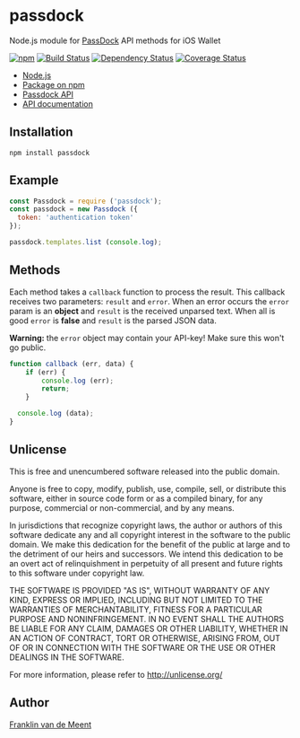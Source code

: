 passdock
========

Node.js module for [PassDock](http://passdock.com/) API methods for iOS Wallet

[![npm](https://img.shields.io/npm/v/passdock.svg?maxAge=300)](https://github.com/fvdm/nodejs-passdock/blob/master/CHANGELOG.md)
[![Build Status](https://travis-ci.org/fvdm/nodejs-passdock.svg?branch=master)](https://travis-ci.org/fvdm/nodejs-passdock)
[![Dependency Status](https://gemnasium.com/badges/github.com/fvdm/nodejs-passdock.svg)](https://gemnasium.com/github.com/fvdm/nodejs-passdock#runtime-dependencies)
[![Coverage Status](https://coveralls.io/repos/github/fvdm/nodejs-passdock/badge.svg?branch=master)](https://coveralls.io/github/fvdm/nodejs-passdock?branch=master)

* [Node.js](https://nodejs.org)
* [Package on npm](https://www.npmjs.com/package/passdock)
* [Passdock API](https://api.passdock.com)
* [API documentation](https://api.passdock.com/doc)


Installation
------------

`npm install passdock`


Example
-------

```js
const Passdock = require ('passdock');
const passdock = new Passdock ({
  token: 'authentication token'
});

passdock.templates.list (console.log);
```


Methods
-------

Each method takes a `callback` function to process the result. This callback receives two parameters: `result` and `error`. When an error occurs the `error` param is an **object** and `result` is the received unparsed text. When all is good `error` is **false** and `result` is the parsed JSON data.

**Warning:** the `error` object may contain your API-key! Make sure this won't go public.

```js
function callback (err, data) {
	if (err) {
		console.log (err);
		return;
	}

  console.log (data);
}
```


Unlicense
---------

This is free and unencumbered software released into the public domain.

Anyone is free to copy, modify, publish, use, compile, sell, or
distribute this software, either in source code form or as a compiled
binary, for any purpose, commercial or non-commercial, and by any
means.

In jurisdictions that recognize copyright laws, the author or authors
of this software dedicate any and all copyright interest in the
software to the public domain. We make this dedication for the benefit
of the public at large and to the detriment of our heirs and
successors. We intend this dedication to be an overt act of
relinquishment in perpetuity of all present and future rights to this
software under copyright law.

THE SOFTWARE IS PROVIDED "AS IS", WITHOUT WARRANTY OF ANY KIND,
EXPRESS OR IMPLIED, INCLUDING BUT NOT LIMITED TO THE WARRANTIES OF
MERCHANTABILITY, FITNESS FOR A PARTICULAR PURPOSE AND NONINFRINGEMENT.
IN NO EVENT SHALL THE AUTHORS BE LIABLE FOR ANY CLAIM, DAMAGES OR
OTHER LIABILITY, WHETHER IN AN ACTION OF CONTRACT, TORT OR OTHERWISE,
ARISING FROM, OUT OF OR IN CONNECTION WITH THE SOFTWARE OR THE USE OR
OTHER DEALINGS IN THE SOFTWARE.

For more information, please refer to <http://unlicense.org/>


Author
------

[Franklin van de Meent](https://frankl.in)
